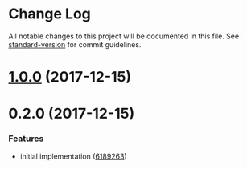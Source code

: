 # Change Log

All notable changes to this project will be documented in this file. See [standard-version](https://github.com/conventional-changelog/standard-version) for commit guidelines.

<a name="1.0.0"></a>
# [1.0.0](https://github.com/moxystudio/webpack-sane-compiler-reporter/compare/v0.2.0...v1.0.0) (2017-12-15)



<a name="0.2.0"></a>
# 0.2.0 (2017-12-15)


### Features

* initial implementation ([6189263](https://github.com/moxystudio/webpack-sane-compiler-reporter/commit/6189263))
